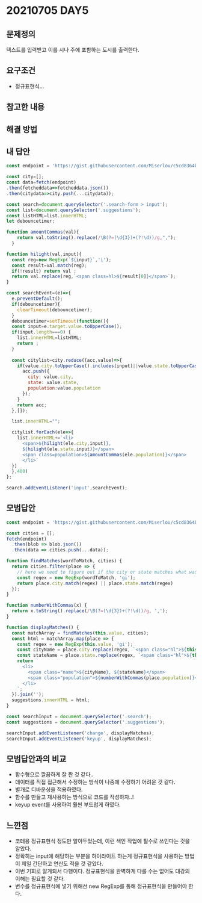 # 20210705 DAY5

## 문제정의
텍스트를 입력받고 이를 시나 주에 포함하는 도시를 출력한다.

## 요구조건
* 정규표현식...

## 참고한 내용

## 해결 방법


## 내 답안
```javascript
const endpoint = 'https://gist.githubusercontent.com/Miserlou/c5cd8364bf9b2420bb29/raw/2bf258763cdddd704f8ffd3ea9a3e81d25e2c6f6/cities.json';

const city=[];
const data=fetch(endpoint)
.then(fetcheddata=>fetcheddata.json())
.then(citydata=>city.push(...citydata));

const search=document.querySelector('.search-form > input');
const list=document.querySelector('.suggestions');
const listHTML=list.innerHTML;
let debouncetimer;

function amountCommas(val){
    return val.toString().replace(/\B(?=(\d{3})+(?!\d))/g,",");
  }

function hilight(val,input){
  const reg=new RegExp(`${input}`,'i');
  const result=val.match(reg);
  if(!result) return val ;
  return val.replace(reg,`<span class=hl>${result[0]}</span>`);
}

const searchEvent=(e)=>{
  e.preventDefault();
  if(debouncetimer){
    clearTimeout(debouncetimer);
  }
  debouncetimer=setTimeout(function(){
  const input=e.target.value.toUpperCase();
  if(input.length===0) {
    list.innerHTML=listHTML;
    return ;
  }
  
  const citylist=city.reduce((acc,value)=>{
    if(value.city.toUpperCase().includes(input)||value.state.toUpperCase().includes(input)) {
      acc.push({
        city: value.city,
        state: value.state,
        population:value.population
      });
    }
    return acc;
  },[]);

  list.innerHTML="";

  citylist.forEach(ele=>{
    list.innerHTML+=`<li>
      <span>${hilight(ele.city,input)}, 
      ${hilight(ele.state,input)}</span>
      <span class=population>${amountCommas(ele.population)}</span> 
      </li>`
  })
  },400)
};

search.addEventListener('input',searchEvent);
```

## 모범답안
```javascript
const endpoint = 'https://gist.githubusercontent.com/Miserlou/c5cd8364bf9b2420bb29/raw/2bf258763cdddd704f8ffd3ea9a3e81d25e2c6f6/cities.json';

const cities = [];
fetch(endpoint)
  .then(blob => blob.json())
  .then(data => cities.push(...data));

function findMatches(wordToMatch, cities) {
  return cities.filter(place => {
    // here we need to figure out if the city or state matches what was searched
    const regex = new RegExp(wordToMatch, 'gi');
    return place.city.match(regex) || place.state.match(regex)
  });
}

function numberWithCommas(x) {
  return x.toString().replace(/\B(?=(\d{3})+(?!\d))/g, ',');
}

function displayMatches() {
  const matchArray = findMatches(this.value, cities);
  const html = matchArray.map(place => {
    const regex = new RegExp(this.value, 'gi');
    const cityName = place.city.replace(regex, `<span class="hl">${this.value}</span>`);
    const stateName = place.state.replace(regex, `<span class="hl">${this.value}</span>`);
    return `
      <li>
        <span class="name">${cityName}, ${stateName}</span>
        <span class="population">${numberWithCommas(place.population)}</span>
      </li>
    `;
  }).join('');
  suggestions.innerHTML = html;
}

const searchInput = document.querySelector('.search');
const suggestions = document.querySelector('.suggestions');

searchInput.addEventListener('change', displayMatches);
searchInput.addEventListener('keyup', displayMatches);

```

## 모범답안과의 비교
* 함수형으로 깔끔하게 잘 짠 것 같다..
* 데이터를 직접 접근해서 수정하는 방식이 나중에 수정하기 어려운 것 같다.
* 별개로 디바운싱을 적용하였다.
* 함수를 만들고 재사용하는 방식으로 코드를 작성하자..!
* keyup event를 사용하여 훨씬 부드럽게 하였다.

## 느낀점
* 코테용 정규표현식 정도만 알아두었는데, 이런 색인 작업에 필수로 쓰인다는 것을 알았다.
* 정확히는 input에 해당하는 부분을 하이라이트 하는게 정규표현식을 사용하는 방법이 제일 간단하고 연산도 적을 것 같았다.
* 이번 기회로 알게되서 다행이다. 정규표현식을 완벽하게 다룰 수는 없어도 대강의 이해는 필요할 것 같다.
* 변수를 정규표현식에 넣기 위해선 new RegExp를 통해 정규표현식을 만들어야 한다.